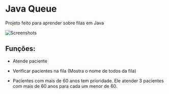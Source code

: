 # Java Queue

Projeto feito para aprender sobre filas em Java

![Screenshots](assets/screenshot.,png)


 ## Funções:
- Atende paciente 

- Verificar pacientes na fila (Mostra o nome de todos da fila)  

- Pacientes com mais de 60 anos tem prioridade. Ele atender 3 pacientes com mais de 60 anos para cada um menor de 60.   
